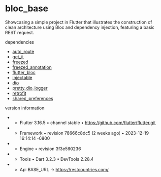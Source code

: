 # bloc_base
Showcasing a simple project in Flutter that illustrates the construction of clean architecture using Bloc and dependency injection, featuring a basic REST request.

   dependencies
- [auto_route](https://docs.flutter.dev/get-started/codelab](https://pub.dev/packages/auto_route))
- [get_it](https://docs.flutter.dev/get-started/codelab](https://pub.dev/packages/auto_route)](https://pub.dev/packages/get_it)https://pub.dev/packages/get_it)
- [freezed](https://pub.dev/packages/freezed/install)
- [freezed_annotation](https://pub.dev/packages/freezed_annotation)
- [flutter_bloc](https://pub.dev/packages/flutter_bloc)
- [injectable](https://pub.dev/packages/injectable)
- [dio](https://pub.dev/packages/dio)
- [pretty_dio_logger](https://pub.dev/packages/pretty_dio_logger)
- [retrofit](https://pub.dev/packages/retrofit)
- [shared_preferences](https://pub.dev/packages/shared_preferences)

version information
- - Flutter 3.16.5 • channel stable • https://github.com/flutter/flutter.git
- - Framework • revision 78666c8dc5 (2 weeks ago) • 2023-12-19 16:14:14 -0800
- - Engine • revision 3f3e560236
- - Tools • Dart 3.2.3 • DevTools 2.28.4
- - Api BASE_URL -> https://restcountries.com/


